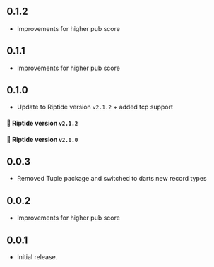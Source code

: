 ## 0.1.2

* Improvements for higher pub score

## 0.1.1

* Improvements for higher pub score

## 0.1.0

* Update to Riptide version ```v2.1.2``` + added tcp support

#### :arrow_up_small: Riptide version ```v2.1.2```

#### :arrow_down_small: Riptide version ```v2.0.0```

## 0.0.3

* Removed Tuple package and switched to darts new record types

## 0.0.2

* Improvements for higher pub score

## 0.0.1

* Initial release.
